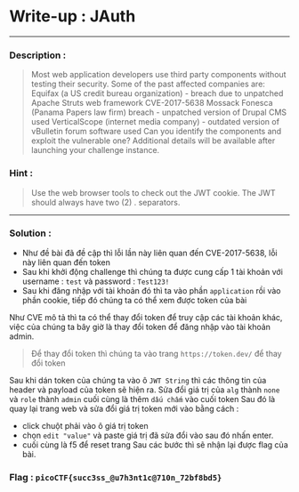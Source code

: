 # Write-up : JAuth
---
### Description :
> Most web application developers use third party components without testing their security. Some of the past affected companies are:
> Equifax (a US credit bureau organization) - breach due to unpatched Apache Struts web framework CVE-2017-5638
> Mossack Fonesca (Panama Papers law firm) breach - unpatched version of Drupal CMS used
> VerticalScope (internet media company) - outdated version of vBulletin forum software used
> Can you identify the components and exploit the vulnerable one?
> Additional details will be available after launching your challenge instance.
### Hint :
> Use the web browser tools to check out the JWT cookie.
> The JWT should always have two (2) . separators.
---
### Solution :
- Như đề bài đã đề cập thì lỗi lần này liên quan đến CVE-2017-5638, lỗi này liên quan đến token
- Sau khi khởi động challenge thì chúng ta được cung cấp 1 tài khoản với username : `` test `` và password : `` Test123! `` 
- Sau khi đăng nhập với tài khoản đó thì ta vào phần `` application `` rồi vào phần cookie, tiếp đó chúng ta có thể xem được token của bài

Như CVE mô tả thì ta có thể thay đổi token để truy cập các tài khoản khác, việc của chúng ta bây giờ là thay đổi token để đăng nhập vào tài khoản admin.
> Để thay đổi token thì chúng ta vào trang `` https://token.dev/ `` để thay đổi token

Sau khi dán token của chúng ta vào ô `` JWT String `` thì các thông tin của header và payload của token sẽ hiện ra.
Sửa đổi giá trị của `` alg `` thành `` none `` và  `` role `` thành `` admin `` cuối cùng là thêm `` dấu chấm `` vào cuối token 
Sau đó là quay lại trang web và sửa đổi giá trị token mới vào bằng cách : 
- click chuột phải vào ô giá trị token
- chọn `` edit "value" `` và paste giá trị đã sửa đổi vào sau đó nhấn enter.
- cuối cùng là f5 để reset trang
Sau các bước thì sẽ nhận lại được flag của bài.
### Flag : `` picoCTF{succ3ss_@u7h3nt1c@710n_72bf8bd5} ``
